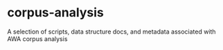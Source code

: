# corpus-analysis
A selection of scripts, data structure docs, and metadata associated with AWA corpus analysis
